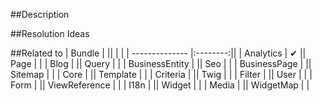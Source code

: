 ##Description
<!-- Describe the most precisely the issue you encounter -->

##Resolution Ideas
<!-- Not mandatory, but if you have some clue about this issue, explain them here -->

##Related to
| Bundle         |          || | |
| -------------- |:--------:||
| Analytics      | &#10004; || Page           | |
| Blog           |          || Query          | |
| BusinessEntity |          || Seo            | |
| BusinessPage   |          || Sitemap        | |
| Core           |          || Template       | |
| Criteria       |          || Twig           | |
| Filter         |          || User           | |
| Form           |          || ViewReference  | |
| I18n           |          || Widget         | |
| Media          |          || WidgetMap      | |
